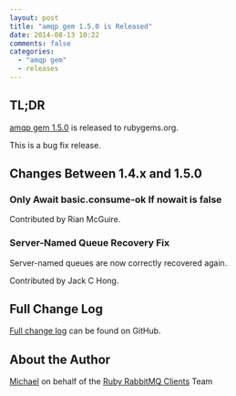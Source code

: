 ```yaml
---
layout: post
title: "amqp gem 1.5.0 is Released"
date: 2014-08-13 10:22
comments: false
categories:
  - "amqp gem"
  - releases
---
```


## TL;DR

[amqp gem 1.5.0](https://rubygems.org/gems/amqp/versions/1.5.0) is released to rubygems.org.

This is a bug fix release.


## Changes Between 1.4.x and 1.5.0

### Only Await basic.consume-ok If nowait is false

Contributed by Rian McGuire.

### Server-Named Queue Recovery Fix

Server-named queues are now correctly recovered again.

Contributed by Jack C Hong.



## Full Change Log

[Full change log](https://github.com/ruby-amqp/amqp/blob/1.5.x-stable/ChangeLog.md) can be found on GitHub.



## About the Author

[Michael](http://twitter.com/michaelklishin) on behalf of the [Ruby RabbitMQ Clients](http://github.com/ruby-amqp) Team
